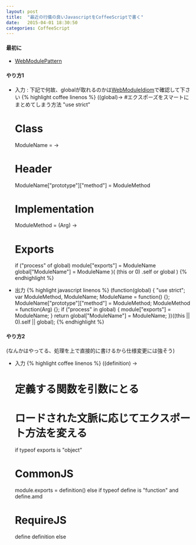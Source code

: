 ```yaml
---
layout: post
title:  "最近の行儀の良いJavascriptをCoffeeScriptで書く"
date:   2015-04-01 18:30:50
categories: CoffeeScript
---
```

#### 最初に

- [WebModulePattern](https://github.com/uupaa/WebModule/wiki/WebModulePattern)

#### やり方1
- 入力
: 下記で何故、globalが取れるのかは[WebModuleIdiom](https://github.com/uupaa/WebModule/wiki/WebModuleIdiom)で確認して下さい
{% highlight coffee linenos %}
((global)->
  #エクスポーズをスマートにまとめてしまう方法
  "use strict"
  # Class
  ModuleName = ->
  # Header
  ModuleName["prototype"]["method"] = ModuleMethod
  # Implementation
  ModuleMethod = (Arg) ->
  # Exports
  if ("process" of global)
    module["exports"] = ModuleName
  global["ModuleName"] = ModuleName
)(
  (this or 0)
    .self or global
)
{% endhighlight %}

- 出力
{% highlight javascript linenos %}
(function(global) {
  "use strict";
  var ModuleMethod, ModuleName;
  ModuleName = function() {};
  ModuleName["prototype"]["method"] = ModuleMethod;
  ModuleMethod = function(Arg) {};
  if ("process" in global) {
    module["exports"] = ModuleName;
  }
  return global["ModuleName"] = ModuleName;
})((this || 0).self || global);
{% endhighlight %}

#### やり方2

(なんかはやってる、処理を上で直接的に書けるから仕様変更には強そう)

- 入力
{% highlight coffee linenos %}
((definition) ->
  # 定義する関数を引数にとる
  # ロードされた文脈に応じてエクスポート方法を変える
  if typeof exports is "object"
    # CommonJS
    module.exports = definition()
  else if typeof define is "function" and define.amd
    # RequireJS
    define definition
  else
    # <script>
    MyModule = definition()
)(->
  # 実際の定義を行う関数
  "use strict"
  MyModule = ->
  MyModule:: = {}
  MyModule()
)
{% endhighlight %}

- 出力
{% highlight javascript linenos %}
(function(definition) {
  var MyModule;
  if (typeof exports === "object") {
    return module.exports = definition();
  } else if (typeof define === "function" && define.amd) {
    return define(definition);
  } else {
    return MyModule = definition();
  }
})(function() {
  "use strict";
  var MyModule;
  MyModule = function() {};
  MyModule.prototype = {};
  return MyModule();
});
{% endhighlight %}
